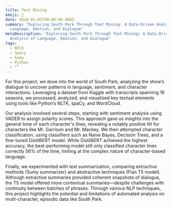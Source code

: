 ```yaml
---
title: Text Mining
emoji: 🔎
date: 2019-01-01T00:00:00.000Z
summary: "Exploring South Park Through Text Mining: A Data-Driven Analysis of
  Language, Emotion, and Dialogue"
metaDescription: "Exploring South Park Through Text Mining: A Data-Driven
  Analysis of Language, Emotion, and Dialogue"
tags:
  - NTLK
  - Spacy
  - Sumy
  - Python
  - ""
---
```

For this project, we dove into the world of South Park, analyzing the show’s dialogue to uncover patterns in language, sentiment, and character interactions. Leveraging a dataset from Kaggle with transcripts spanning 16 seasons, we processed, analyzed, and visualized key textual elements using tools like Python’s NLTK, spaCy, and WordCloud.

Our analysis involved several steps, starting with sentiment analysis using VADER to assign polarity scores. This approach gave us insights into the general tone of each character's lines, revealing a notably positive tilt for characters like Mr. Garrison and Mr. Mackey. We then attempted character classification, using classifiers such as Naive Bayes, Decision Trees, and a fine-tuned DistilBERT model. While DistilBERT achieved the highest accuracy, the best-performing model still only classified character lines correctly 56% of the time, hinting at the complex nature of character-based language.

Finally, we experimented with text summarization, comparing extractive methods (Sumy summarizer) and abstractive techniques (Flan T5 model). Although extractive summaries provided coherent snapshots of dialogue, the T5 model offered more contextual summaries—despite challenges with continuity between batches of phrases. Through various NLP techniques, this project highlights the potential and limitations of automated analysis on multi-character, episodic data like South Park.